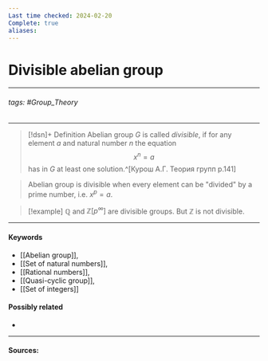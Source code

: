 ```yaml
---
Last time checked: 2024-02-20
Complete: true
aliases:
---
```

# Divisible abelian group
***
###### tags: #Group_Theory 
***
>[!dsn]+ Definition
>Abelian group $G$ is called *divisible*, if for any element $a$ and natural number $n$ the equation $$x^{n}=a$$ has in $G$ at least one solution.^[Курош А.Г. Теория групп p.141]

>Abelian group is divisible when every element can be "divided" by a prime number, i.e. $x^p=a$.

>[!example] 
>$\mathbb{Q}$ and $\mathbb{Z}[p^{\infty}]$ are divisible groups. But $\mathbb{Z}$ is not divisible.
***
#### Keywords
- [[Abelian group]],
- [[Set of natural numbers]],
- [[Rational numbers]],
- [[Quasi-cyclic group]],
- [[Set of integers]]
#### Possibly related
- 
***
#### Sources: